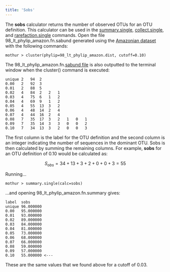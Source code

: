 ```yaml
---
title: 'Sobs'
---
```

The **sobs** calculator returns the number of observed
OTUs for an OTU definition. This calculator can be used in the
[summary.single](summary.single),
[collect.single](collect.single), and
[rarefaction.single](rarefaction.single) commands. Open the
file 98\_lt\_phylip\_amazon.fn.sabund generated using the [ Amazonian
dataset](Media:AmazonData.zip) with the following commands:

    mothur > cluster(phylip=98_lt_phylip_amazon.dist, cutoff=0.10)

The 98\_lt\_phylip\_amazon.fn.[sabund file](sabund_file) is
also outputted to the terminal window when the cluster() command is
executed:

    unique 2   94  2   
    0.00   2   92  3   
    0.01   2   88  5   
    0.02   4   84  2   2   1   
    0.03   4   75  6   1   2   
    0.04   4   69  9   1   2   
    0.05   4   55  13  3   2   
    0.06   4   48  14  2   4   
    0.07   4   44  16  2   4   
    0.08   7   35  17  3   2   1   0   1   
    0.09   7   35  14  3   3   0   0   2   
    0.10   7   34  13  3   2   0   0   3   

The first column is the label for the OTU definition and the second
column is an integer indicating the number of sequences in the dominant
OTU. Sobs is then calculated by summing the remaining columns. For
example, **sobs** for an OTU definition of 0.10 would be calculated as:

$$S_{obs} = 34 + 13+ 3 + 2 + 0 + 0 + 3 = 55$$

Running\...

    mothur > summary.single(calc=sobs)

\...and opening 98\_lt\_phylip\_amazon.fn.summary gives:

    label  sobs
    unique 96.000000
    0.00   95.000000
    0.01   93.000000
    0.02   89.000000
    0.03   84.000000
    0.04   81.000000
    0.05   73.000000
    0.06   68.000000
    0.07   66.000000
    0.08   59.000000
    0.09   57.000000
    0.10   55.000000 <---

These are the same values that we found above for a cutoff of 0.03.
